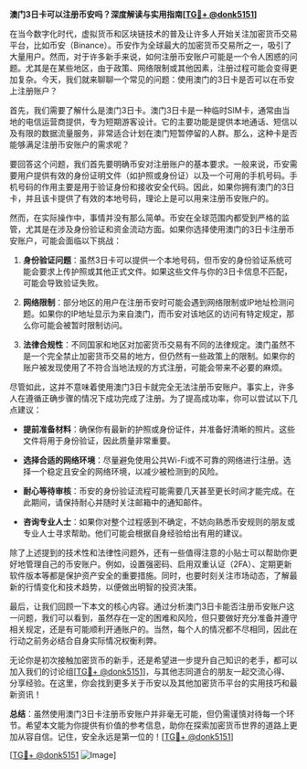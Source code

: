 **澳门3日卡可以注册币安吗？深度解读与实用指南[[TG💪+ @donk5151](https://t.me/s/donk5151)]**

在当今数字化时代，虚拟货币和区块链技术的普及让许多人开始关注加密货币交易平台，比如币安（Binance）。币安作为全球最大的加密货币交易所之一，吸引了大量用户。然而，对于许多新手来说，如何注册币安账户可能是一个令人困惑的问题。尤其是在某些地区，由于政策、网络限制或其他因素，注册过程可能会变得更加复杂。今天，我们就来聊聊一个常见的问题：使用澳门的3日卡是否可以在币安上注册账户？

首先，我们需要了解什么是澳门3日卡。澳门3日卡是一种临时SIM卡，通常由当地的电信运营商提供，专为短期游客设计。它的主要功能是提供本地通话、短信以及有限的数据流量服务，非常适合计划在澳门短暂停留的人群。那么，这种卡是否能够满足注册币安账户的需求呢？

要回答这个问题，我们首先要明确币安对注册账户的基本要求。一般来说，币安需要用户提供有效的身份证明文件（如护照或身份证）以及一个可用的手机号码。手机号码的作用主要是用于验证身份和接收安全代码。因此，如果你拥有澳门的3日卡，并且该卡提供了有效的本地号码，理论上是可以用来注册币安账户的。

然而，在实际操作中，事情并没有那么简单。币安在全球范围内都受到严格的监管，尤其是在涉及身份验证和资金流动方面。如果你选择使用澳门的3日卡注册币安账户，可能会面临以下挑战：

1. **身份验证问题**：虽然3日卡可以提供一个本地号码，但币安的身份验证系统可能会要求上传护照或其他正式文件。如果这些文件与你的3日卡信息不匹配，可能会导致验证失败。
   
2. **网络限制**：部分地区的用户在注册币安时可能会遇到网络限制或IP地址检测问题。如果你的IP地址显示为来自澳门，而币安对该地区的访问有特定规定，那么你可能会被暂时限制访问。

3. **法律合规性**：不同国家和地区对加密货币交易有不同的法律规定。澳门虽然不是一个完全禁止加密货币交易的地方，但仍然有一些政策上的限制。如果你的账户被发现使用了不符合当地法规的方式注册，可能会带来不必要的麻烦。

尽管如此，这并不意味着使用澳门3日卡就完全无法注册币安账户。事实上，许多人在遵循正确步骤的情况下成功完成了注册。为了提高成功率，你可以尝试以下几点建议：

- **提前准备材料**：确保你有最新的护照或身份证件，并准备好清晰的照片。这些文件将用于身份验证，因此质量非常重要。
  
- **选择合适的网络环境**：尽量避免使用公共Wi-Fi或不可靠的网络进行注册。选择一个稳定且安全的网络环境，以减少被检测到的风险。

- **耐心等待审核**：币安的身份验证流程可能需要几天甚至更长时间才能完成。在此期间，请保持耐心并随时关注邮箱中的通知邮件。

- **咨询专业人士**：如果你对整个过程感到不确定，不妨向熟悉币安规则的朋友或专业人士寻求帮助。他们可能会根据自身经验给出有用的建议。

除了上述提到的技术性和法律性问题外，还有一些值得注意的小贴士可以帮助你更好地管理自己的币安账户。例如，设置强密码、启用双重认证（2FA）、定期更新软件版本等都是保护资产安全的重要措施。同时，也要时刻关注市场动态，了解最新的行情变化和技术趋势，以便做出明智的投资决策。

最后，让我们回顾一下本文的核心内容。通过分析澳门3日卡能否注册币安账户这一问题，我们可以看到，虽然存在一定的困难和风险，但只要做好充分准备并遵守相关规定，还是有可能顺利开通账户的。当然，每个人的情况都不尽相同，因此在行动之前务必结合自身实际情况权衡利弊。

无论你是初次接触加密货币的新手，还是希望进一步提升自己知识的老手，都可以加入我们的讨论组[[TG💪+ @donk5151](https://t.me/s/donk5151)]，与其他志同道合的朋友一起交流心得、分享经验。在这里，你会找到更多关于币安以及其他加密货币平台的实用技巧和最新资讯！

**总结**：虽然使用澳门3日卡注册币安账户并非毫无可能，但仍需谨慎对待每一个环节。希望本文能为你提供有价值的参考信息，助你在探索加密货币世界的道路上更加从容自信。记住，安全永远是第一位的！[[TG💪+ @donk5151](https://t.me/s/donk5151)] 

[[TG💪+ @donk5151](https://t.me/s/donk5151) ![Image](https://i.postimg.cc/rwNCRYN7/Snipaste-2025-04-30-17-27-05.png)]